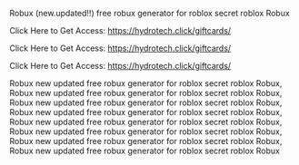 Robux (new.updated!!) free robux generator for roblox secret roblox Robux

Click Here to Get Access: https://hydrotech.click/giftcards/

Click Here to Get Access: https://hydrotech.click/giftcards/

Click Here to Get Access: https://hydrotech.click/giftcards/

Robux new updated free robux generator for roblox secret roblox Robux, Robux new updated free robux generator for roblox secret roblox Robux, Robux new updated free robux generator for roblox secret roblox Robux, Robux new updated free robux generator for roblox secret roblox Robux, Robux new updated free robux generator for roblox secret roblox Robux, Robux new updated free robux generator for roblox secret roblox Robux, Robux new updated free robux generator for roblox secret roblox Robux, Robux new updated free robux generator for roblox secret roblox Robux

